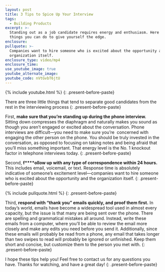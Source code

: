 ```yaml
---
layout: post
title: 3 Tips to Spice Up Your Interview
tags:
  - Building Products
excerpt: >-
  Standing out as a job candidate requires energy and enthusiasm. Here are 3
  things you can do to give yourself the edge.
enclosure:
pullquote: >-
  Companies want to hire someone who is excited about the opportunity and the
  organization itself.
enclosure_type: video/mp4
enclosure_time:
use_youtube_image: true
youtube_alternate_image:
youtube_code: nVtGvbT6jtU
---
```



{% include youtube.html %}
{: .present-before-paste}

There are three little things that tend to separate good candidates from the rest in the interviewing process
{: .present-before-paste}

First, **make sure that you’re standing up during the phone interview.** Sitting down compresses the diaphragm and naturally makes you sound as though you aren’t engaged or excited about the conversation. Phone interviews are difficult—you need to make sure you’re  concerned with engaging the other person on the phone. You should be truly invested in the conversation, as opposed to focusing on taking notes and being afraid that you’ll miss something important. That energy level is the No. 1 knockout factor in telephone interviews today.
{: .present-before-paste}

Second, **f****ollow up with any type of correspondence within 24 hours.** This includes email, voicemail, or text. Response time is absolutely indicative of someone’s excitement level—companies want to hire someone who is excited about the opportunity and the organization itself.
{: .present-before-paste}

{% include pullquote.html %}
{: .present-before-paste}

Third, **respond with “thank you” emails quickly, and proof them first.** In today’s world, emails have become a widespread tool used in almost every capacity, but the issue is that many are being sent over the phone. There are spelling and grammatical mistakes all around. Instead, write these emails from a computer, where you’ll be able to review the email more closely and make any edits you need before you send it. Additionally, since these emails will probably be read from a phone, any email that takes longer than two swipes to read will probably be ignored or unfinished. Keep them short and concise, but customize them to the person you met with.
{: .present-before-paste}

I hope these tips help you! Feel free to contact us for any questions you have. Thanks for watching, and have a great day!
{: .present-before-paste}